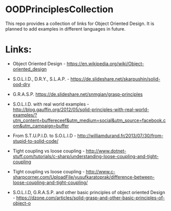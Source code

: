# OODPrinciplesCollection
This repo provides a collection of links for Object Oriented Design. It is planned to add examples in different languages in future.

# Links:
* Object Oriented Design - https://en.wikipedia.org/wiki/Object-oriented_design

* S.O.L.I.D., D.R.Y., S.L.A.P. - https://de.slideshare.net/skarpushin/solid-ood-dry

* G.R.A.S.P. https://de.slideshare.net/snmgian/grasp-principles

* S.O.L.I.D. with real world examples - http://blog.gauffin.org/2012/05/solid-principles-with-real-world-examples/?utm_content=buffereceef&utm_medium=social&utm_source=facebook.com&utm_campaign=buffer

* From S.T.U.P.I.D. to S.O.L.I.D - http://williamdurand.fr/2013/07/30/from-stupid-to-solid-code/

* Tight coupling vs loose coupling - http://www.dotnet-stuff.com/tutorials/c-sharp/understanding-loose-coupling-and-tight-coupling

* Tight coupling vs loose coupling - http://www.c-sharpcorner.com/UploadFile/yusufkaratoprak/difference-between-loose-coupling-and-tight-coupling/

* S.O.L.I.D, G.R.A.S.P. and other basic principles of object oriented Design - https://dzone.com/articles/solid-grasp-and-other-basic-principles-of-object-o




